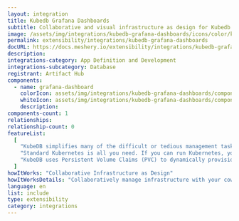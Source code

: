 ```yaml
---
layout: integration
title: Kubedb Grafana Dashboards
subtitle: Collaborative and visual infrastructure as design for Kubedb Grafana Dashboards
image: /assets/img/integrations/kubedb-grafana-dashboards/icons/color/kubedb-grafana-dashboards-color.svg
permalink: extensibility/integrations/kubedb-grafana-dashboards
docURL: https://docs.meshery.io/extensibility/integrations/kubedb-grafana-dashboards
description:
integrations-category: App Definition and Development
integrations-subcategory: Database
registrant: Artifact Hub
components:
  - name: grafana-dashboard
    colorIcon: assets/img/integrations/kubedb-grafana-dashboards/components/grafana-dashboard/icons/color/grafana-dashboard-color.svg
    whiteIcon: assets/img/integrations/kubedb-grafana-dashboards/components/grafana-dashboard/icons/white/grafana-dashboard-white.svg
    description:
components-count: 1
relationships:
relationship-count: 0
featureList:
  [
    "KubeDB simplifies many of the difficult or tedious management tasks of running a production grade databases on private and public clouds. Maintain one stack for all your stateless and stateful applications and simplify the operational complexity.",
    "Standard Kubernetes is all you need. If you can run Kubernetes, you can provision and manage databases using KubeDB. Use standard Kubernetes CLI and API to provision and manage databases.",
    "KubeDB uses Persistent Volume Claims (PVC) to dynamically provision disks for database instances. Using appropriately defined StorageClasses, KubeDB provisioned database instances are designed to scale from small development workloads up to performance-intensive workloads on private and public cloud environments.",
  ]
howItWorks: "Collaborative Infrastructure as Design"
howItWorksDetails: "Collaboratively manage infrastructure with your coworkers synchronously sharing the same designs."
language: en
list: include
type: extensibility
category: integrations
---
```

